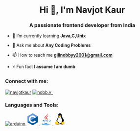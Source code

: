 <h1 align="center">Hi 👋, I'm Navjot Kaur</h1>
<h3 align="center">A passionate frontend developer from India</h3>

- 🌱 I’m currently learning **Java,C,Unix**

- 💬 Ask me about **Any Coding Problems**

- 📫 How to reach me **gillnobbyy2001@gmail.com**

- ⚡ Fun fact **I assume I am dumb**

<h3 align="left">Connect with me:</h3>
<p align="left">
<a href="https://linkedin.com/in/navjotkaur" target="blank"><img align="center" src="https://raw.githubusercontent.com/rahuldkjain/github-profile-readme-generator/master/src/images/icons/Social/linked-in-alt.svg" alt="navjotkaur" height="30" width="40" /></a>
<a href="https://instagram.com/nobb.y_" target="blank"><img align="center" src="https://raw.githubusercontent.com/rahuldkjain/github-profile-readme-generator/master/src/images/icons/Social/instagram.svg" alt="nobb.y_" height="30" width="40" /></a>
</p>

<h3 align="left">Languages and Tools:</h3>
<p align="left"> <a href="https://www.arduino.cc/" target="_blank" rel="noreferrer"> <img src="https://cdn.worldvectorlogo.com/logos/arduino-1.svg" alt="arduino" width="40" height="40"/> </a> <a href="https://www.cprogramming.com/" target="_blank" rel="noreferrer"> <img src="https://raw.githubusercontent.com/devicons/devicon/master/icons/c/c-original.svg" alt="c" width="40" height="40"/> </a> <a href="https://www.java.com" target="_blank" rel="noreferrer"> <img src="https://raw.githubusercontent.com/devicons/devicon/master/icons/java/java-original.svg" alt="java" width="40" height="40"/> </a> <a href="https://www.linux.org/" target="_blank" rel="noreferrer"> <img src="https://raw.githubusercontent.com/devicons/devicon/master/icons/linux/linux-original.svg" alt="linux" width="40" height="40"/> </a> </p>
